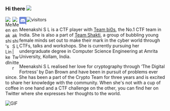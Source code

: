 <!--
**meenakshisl/meenakshisl** is a ✨ _special_ ✨ repository because its `README.md` (this file) appears on your GitHub profile.

Here are some ideas to get you started:

- 🔭 I’m currently working on ...
- 🌱 I’m currently learning ...
- 👯 I’m looking to collaborate on ...
- 🤔 I’m looking for help with ...
- 💬 Ask me about ...
- 📫 How to reach me: ...
- 😄 Pronouns: ...
- ⚡ Fun fact: ...
-->
### Hi there <img src="https://media.giphy.com/media/hvRJCLFzcasrR4ia7z/giphy.gif" width="25px">

<a href="https://www.linkedin.com/in/meenakshisl/">
  <img align="left" alt="Meenakshi's LinkedIn" width="22px" src="https://raw.githubusercontent.com/peterthehan/peterthehan/master/assets/linkedin.svg" />
</a>
<a href="https://twitter.com/MeenakshiSL1">
  <img align="left" alt="Meenakshi S L | Twitter" width="22px" src="https://raw.githubusercontent.com/peterthehan/peterthehan/master/assets/twitter.svg" />
</a>
<a href="https://discordapp.com/users/ph03n1x#3701">
   <img align="left" alt="Meenakshi S L | Discord" width="22px" src="https://github.com/meenakshisl/meenakshisl/blob/main/assets/discord-seeklogo.com.svg" />
</a>


![visitors](https://page-views.glitch.me/badge?page_id=meenakshisl.meenakshisl)

Meenakshi S L is a CTF player with [Team bi0s](https://bi0s.in/), the No.1 CTF team in India. She is also a part of [Team Shakti](https://teamshakti.in/), a group of bubbling young female minds set out to make their mark in the cyber world through CTFs, talks and workshops. She is currently pursuing her undergraduate degree in Computer Science Engineering at Amrita University, Kollam, India.

Meenakshi S L realised her love for cryptography through ‘The Digital Fortress’ by Dan Brown and have been in pursuit of problems ever since. She has been a part of the Crypto Team for three years and is excited to share her knowledge with the community. When she's not with a cup of coffee in one hand and a CTF challenge on the other, you can find her on Twitter where she expresses her thoughts to the world.

<img align="right" alt="GIF" src="https://media.giphy.com/media/ohONS2y8GTDoI/giphy.gif" width=1000 hieght=2>

<!--
### 🛠 &nbsp;Tech Stack

![HTML](https://img.shields.io/badge/-HTML-05122A?style=flat&logo=HTML5)&nbsp;
![Node.js](https://img.shields.io/badge/-Node.js-05122A?style=flat&logo=node.js)&nbsp;
<br />
![PHP](https://img.shields.io/badge/-PHP-05122A?style=flat&logo=php)&nbsp;
![CodeIgniter](https://img.shields.io/badge/-CodeIgniter-05122A?style=flat&logo=CodeIgniter)&nbsp;
![MySQL](https://img.shields.io/badge/-MySQL-05122A?style=flat&logo=MySQL)&nbsp;
<br />
![Java](https://img.shields.io/badge/-Java-05122A?style=flat&logo=Java&logoColor=FFA518)&nbsp;
![Unity3D](https://img.shields.io/badge/-Unity3D-05122A?style=flat&logo=Unity3D&logoColor=FFA518)&nbsp;
![C#](https://img.shields.io/badge/C%23%20-05122A?style=flat&logo=c-sharp&logoColor=FFA518)
<br />
![Git](https://img.shields.io/badge/-Git-05122A?style=flat&logo=git)&nbsp;
![GitHub](https://img.shields.io/badge/-GitHub-05122A?style=flat&logo=github)&nbsp;
<br />
![Eclipse](https://img.shields.io/badge/-Eclipse-05122A?style=flat&logo=eclipse-ide&logoColor=2C2255)&nbsp;


## &#x1f4c8; GitHub Stats

<p align="left"><img align="left" src="https://github-readme-stats.vercel.app/api/top-langs?username=arunsridher&show_icons=true&locale=en&layout=compact&theme=radical" alt="vaulstein" /></p>

 
 <p><img align="center" src="https://github-readme-streak-stats.herokuapp.com/?user=arunsridher&theme=radical" alt="arunsridher" /></p>
 
 <br />
 
![GitHub Activity Graph](https://activity-graph.herokuapp.com/graph?username=arunsridher&bg_color=000000&color=4fff67&line=4fff67&point=ffffff&area=true&hide_border=true)  
-->
